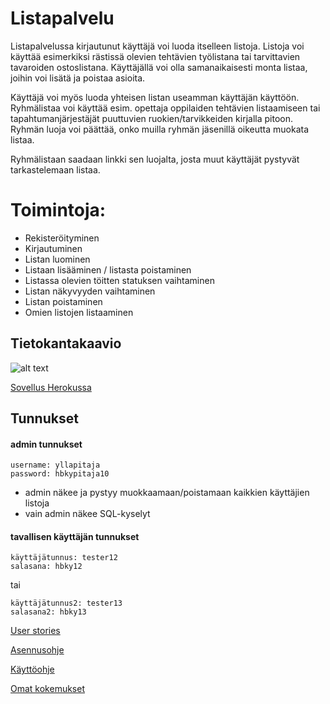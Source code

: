 # Listapalvelu

Listapalvelussa kirjautunut käyttäjä voi luoda itselleen listoja. Listoja voi käyttää esimerkiksi rästissä olevien tehtävien työlistana tai tarvittavien tavaroiden ostoslistana. Käyttäjällä voi olla samanaikaisesti monta listaa, joihin voi lisätä ja poistaa asioita. 

Käyttäjä voi myös luoda yhteisen listan useamman käyttäjän käyttöön. Ryhmälistaa voi käyttää esim. opettaja oppilaiden tehtävien listaamiseen tai tapahtumanjärjestäjät puuttuvien ruokien/tarvikkeiden kirjalla pitoon. Ryhmän luoja voi päättää, onko muilla ryhmän jäsenillä oikeutta muokata listaa. 

Ryhmälistaan saadaan linkki sen luojalta, josta muut käyttäjät pystyvät tarkastelemaan listaa. 

# Toimintoja:

* Rekisteröityminen
* Kirjautuminen
* Listan luominen
* Listaan lisääminen / listasta poistaminen
* Listassa olevien töitten statuksen vaihtaminen
* Listan näkyvyyden vaihtaminen
* Listan poistaminen
* Omien listojen listaaminen


## Tietokantakaavio
![alt text](https://yuml.me/845eedc9.png "Tietokantakaavio")

[Sovellus Herokussa](https://lista-palvelu-iv.herokuapp.com)

## Tunnukset

#### admin tunnukset
```
username: yllapitaja 
password: hbkypitaja10 
```
* admin näkee ja pystyy muokkaamaan/poistamaan kaikkien käyttäjien listoja
* vain admin näkee SQL-kyselyt

#### tavallisen käyttäjän tunnukset
```
käyttäjätunnus: tester12
salasana: hbky12
```
tai
```
käyttäjätunnus2: tester13
salasana2: hbky13
```

[User stories](https://github.com/inkeriV/Listapalvelu/blob/master/documentation/user-story.md)

[Asennusohje](https://github.com/inkeriV/Listapalvelu/blob/master/documentation/asennusohje.md)

[Käyttöohje](https://github.com/inkeriV/Listapalvelu/blob/master/documentation/kayttoohje.md)

[Omat kokemukset](https://github.com/inkeriV/Listapalvelu/blob/master/documentation/kokemukset.md)
